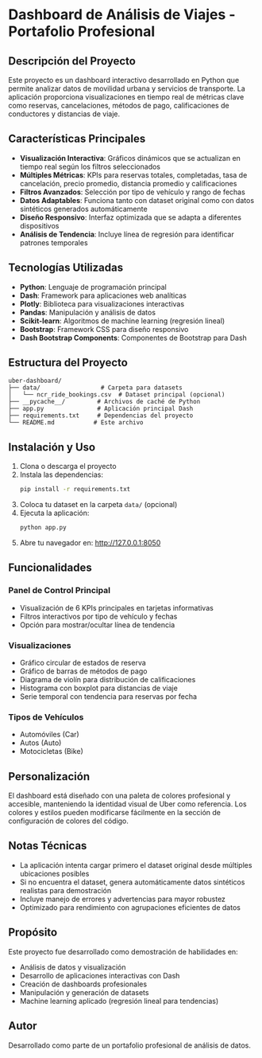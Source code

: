 # Dashboard de Análisis de Viajes - Portafolio Profesional

## Descripción del Proyecto

Este proyecto es un dashboard interactivo desarrollado en Python que permite analizar datos de movilidad urbana y servicios de transporte. La aplicación proporciona visualizaciones en tiempo real de métricas clave como reservas, cancelaciones, métodos de pago, calificaciones de conductores y distancias de viaje.

## Características Principales

- **Visualización Interactiva**: Gráficos dinámicos que se actualizan en tiempo real según los filtros seleccionados
- **Múltiples Métricas**: KPIs para reservas totales, completadas, tasa de cancelación, precio promedio, distancia promedio y calificaciones
- **Filtros Avanzados**: Selección por tipo de vehículo y rango de fechas
- **Datos Adaptables**: Funciona tanto con dataset original como con datos sintéticos generados automáticamente
- **Diseño Responsivo**: Interfaz optimizada que se adapta a diferentes dispositivos
- **Análisis de Tendencia**: Incluye línea de regresión para identificar patrones temporales

## Tecnologías Utilizadas

- **Python**: Lenguaje de programación principal
- **Dash**: Framework para aplicaciones web analíticas
- **Plotly**: Biblioteca para visualizaciones interactivas
- **Pandas**: Manipulación y análisis de datos
- **Scikit-learn**: Algoritmos de machine learning (regresión lineal)
- **Bootstrap**: Framework CSS para diseño responsivo
- **Dash Bootstrap Components**: Componentes de Bootstrap para Dash

## Estructura del Proyecto

```
uber-dashboard/
├── data/                 # Carpeta para datasets
│   └── ncr_ride_bookings.csv  # Dataset principal (opcional)
├── __pycache__/         # Archivos de caché de Python
├── app.py               # Aplicación principal Dash
├── requirements.txt     # Dependencias del proyecto
└── README.md           # Este archivo
```

## Instalación y Uso

1. Clona o descarga el proyecto
2. Instala las dependencias:
   ```bash
   pip install -r requirements.txt
   ```
3. Coloca tu dataset en la carpeta `data/` (opcional)
4. Ejecuta la aplicación:
   ```bash
   python app.py
   ```
5. Abre tu navegador en: http://127.0.0.1:8050

## Funcionalidades

### Panel de Control Principal
- Visualización de 6 KPIs principales en tarjetas informativas
- Filtros interactivos por tipo de vehículo y fechas
- Opción para mostrar/ocultar línea de tendencia

### Visualizaciones
- Gráfico circular de estados de reserva
- Gráfico de barras de métodos de pago
- Diagrama de violín para distribución de calificaciones
- Histograma con boxplot para distancias de viaje
- Serie temporal con tendencia para reservas por fecha

### Tipos de Vehículos
- Automóviles (Car)
- Autos (Auto)
- Motocicletas (Bike)

## Personalización

El dashboard está diseñado con una paleta de colores profesional y accesible, manteniendo la identidad visual de Uber como referencia. Los colores y estilos pueden modificarse fácilmente en la sección de configuración de colores del código.

## Notas Técnicas

- La aplicación intenta cargar primero el dataset original desde múltiples ubicaciones posibles
- Si no encuentra el dataset, genera automáticamente datos sintéticos realistas para demostración
- Incluye manejo de errores y advertencias para mayor robustez
- Optimizado para rendimiento con agrupaciones eficientes de datos

## Propósito

Este proyecto fue desarrollado como demostración de habilidades en:
- Análisis de datos y visualización
- Desarrollo de aplicaciones interactivas con Dash
- Creación de dashboards profesionales
- Manipulación y generación de datasets
- Machine learning aplicado (regresión lineal para tendencias)

## Autor

Desarrollado como parte de un portafolio profesional de análisis de datos.
